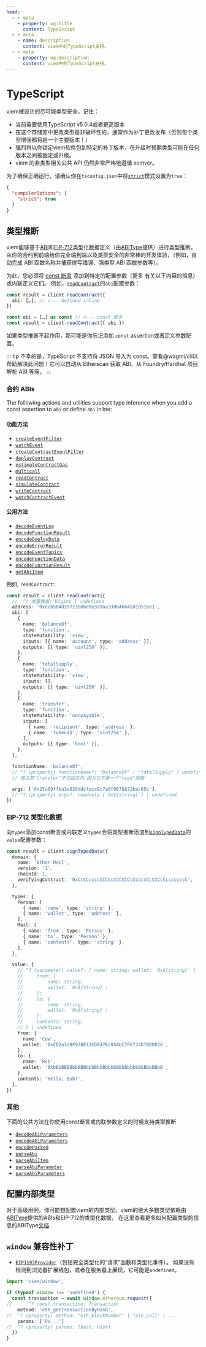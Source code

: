 ```yaml
---
head:
  - - meta
    - property: og:title
      content: TypeScript
  - - meta
    - name: description
      content: viem中的TypeScript支持。
  - - meta
    - property: og:description
      content: viem中的TypeScript支持。
---
```


# TypeScript

viem被设计的尽可能类型安全，记住：

- 当前需要使用TypeScript v5.0.4或者更高版本
- 在这个存储库中更改类型是非破坏性的，通常作为补丁更改发布（否则每个类型增强都将是一个主要版本！）
- 强烈将以你锁定viem软件包到特定的补丁版本，在升级时预期类型可能在任何版本之间被固定或升级。
- viem 的非类型相关公共 API 仍然非常严格地遵循 semver。

为了确保正确运行，请确认你在`tsconfig.json`中将[`strict`](https://www.typescriptlang.org/tsconfig#strict)模式设置为`true`：

```json [tsconfig.json]
{
  "compilerOptions": {
    "strict": true
  }
}
```

## 类型推断

viem能够基于[ABI](https://docs.soliditylang.org/en/v0.8.15/abi-spec.html#json)和[EIP-712](https://eips.ethereum.org/EIPS/eip-712)类型化数据定义（由[ABIType](https://abitype.dev)提供）进行类型推断，从你的合约到前端给你完全端到端以及类型安全的非常棒的开发体验，（例如，自动完成 ABI 函数名称并捕获拼写错误、强类型 ABI 函数参数等）。

为此，您必须将 [const 断言](https://www.typescriptlang.org/docs/handbook/release-notes/typescript-3-4.html#const-assertions) 添加到特定的配置参数（更多 有关以下内容的信息）或内联定义它们。 例如，[`readContract`](/docs/contract/readContract)的`abi`配置参数：

```ts
const result = client.readContract({
  abi: […], // <--- defined inline
})
```

```ts
const abi = […] as const // <--- const 断言
const result = client.readContract({ abi })
```

如果类型推断不起作用，那可能是你忘记添加 `const` assertion或者定义参数配置。

::: tip
不幸的是，TypeScript 不支持将 JSON 导入为 const。查看@wagmi/cli以帮助解决此问题！它可以自动从 Etherscan 获取 ABI、从 Foundry/Hardhat 项目解析 ABI 等等。
:::

### 合约 ABIs

The following actions and utilities support type inference when you add a const assertion to `abi` or define `abi` inline:

#### 功能方法

- [`createEventFilter`](/docs/actions/public/createEventFilter)
- [`watchEvent`](/docs/actions/public/watchEvent)
- [`createContractEventFilter`](/docs/contract/createContractEventFilter)
- [`deployContract`](/docs/contract/deployContract)
- [`estimateContractGas`](/docs/contract/estimateContractGas)
- [`multicall`](/docs/contract/multicall)
- [`readContract`](/docs/contract/readContract)
- [`simulateContract`](/docs/contract/simulateContract)
- [`writeContract`](/docs/contract/writeContract)
- [`watchContractEvent`](/docs/contract/watchContractEvent)

#### 公用方法

- [`decodeEventLog` ](/docs/contract/decodeEventLog)
- [`decodeFunctionResult` ](/docs/contract/decodeFunctionResult)
- [`encodeDeployData` ](/docs/contract/encodeDeployData)
- [`encodeErrorResult` ](/docs/contract/encodeErrorResult)
- [`encodeEventTopics` ](/docs/contract/encodeEventTopics)
- [`encodeFunctionData` ](/docs/contract/encodeFunctionData)
- [`encodeFunctionResult` ](/docs/contract/encodeFunctionResult)
- [`getAbiItem` ](/docs/abi/getAbiItem)

例如, `readContract`:

```ts
const result = client.readContract({
  //  ^? 常量数据: bigint | undefined
  address: '0xecb504d39723b0be0e3a9aa33d646642d1051ee1',
  abi: [
    {
      name: 'balanceOf',
      type: 'function',
      stateMutability: 'view',
      inputs: [{ name: 'account', type: 'address' }],
      outputs: [{ type: 'uint256' }],
    },
    {
      name: 'totalSupply',
      type: 'function',
      stateMutability: 'view',
      inputs: [],
      outputs: [{ type: 'uint256' }],
    },
    {
      name: 'transfer',
      type: 'function',
      stateMutability: 'nonpayable',
      inputs: [
        { name: 'recipient', type: 'address' },
        { name: 'tokenId', type: 'uint256' },
      ],
      outputs: [{ type: 'bool' }],
    },
  ],

  functionName: 'balanceOf',
  // ^? (property) functionName?: "balanceOf" | "totalSupply" | undefined
  // 请注意"transfer"不包括在内,因为它不是一个"read"函数

  args: ['0x27a69ffba1e939ddcfecc8c7e0f967b872bac65c'],
  // ^? (property) args?: readonly [`0x${string}`] | undefined
})
```

### EIP-712 类型化数据
向`types`添加const断言或内联定义`types`会将类型推断添加到[`signTypedData`](/docs/actions/wallet/signTypedData)的`value`配置参数：

```ts
const result = client.signTypedData({
  domain: {
    name: 'Ether Mail',
    version: '1',
    chainId: 1,
    verifyingContract: '0xCcCCccccCCCCcCCCCCCcCcCccCcCCCcCcccccccC',
  },

  types: {
    Person: [
      { name: 'name', type: 'string' },
      { name: 'wallet', type: 'address' },
    ],
    Mail: [
      { name: 'from', type: 'Person' },
      { name: 'to', type: 'Person' },
      { name: 'contents', type: 'string' },
    ],
  },

  value: {
    // ^? (parameter) value?: { name: string; wallet: `0x${string}` } | {
    //     from: {
    //         name: string;
    //         wallet: `0x${string}`;
    //     };
    //     to: {
    //         name: string;
    //         wallet: `0x${string}`;
    //     };
    //     contents: string;
    // } | undefined
    from: {
      name: 'Cow',
      wallet: '0xCD2a3d9F938E13CD947Ec05AbC7FE734Df8DD826',
    },
    to: {
      name: 'Bob',
      wallet: '0xbBbBBBBbbBBBbbbBbbBbbbbBBbBbbbbBbBbbBBbB',
    },
    contents: 'Hello, Bob!',
  },
})
```

### 其他

下面的公共方法在你使用const断言或内联参数定义的时候支持类型推断

- [`decodeAbiParameters` ](/docs/abi/decodeAbiParameters)
- [`encodeAbiParameters` ](/docs/abi/encodeAbiParameters)
- [`encodePacked` ](/docs/abi/encodePacked)
- [`parseAbi` ](/docs/abi/parseAbi)
- [`parseAbiItem` ](/docs/abi/parseAbiItem)
- [`parseAbiParameter` ](/docs/abi/parseAbiParameter)
- [`parseAbiParameters` ](/docs/abi/parseAbiParameters)

## 配置内部类型

对于高级用例，你可能想配置viem的内部类型。viem的绝大多数类型依赖由[ABIType](https://abitype.dev)提供的ABIs和EIP-712的类型化数据， 在这里查看更多如何配置类型的信息的ABIType[文档](https://abitype.dev/config.html)

## `window` 兼容性补丁
- [`EIP1193Provider`](https://github.com/wagmi-dev/viem/blob/4bdbf15be0d61b52a195e11c97201e707fb616cc/src/types/eip1193)（包括完全类型化的“请求”函数和类型化事件）。 如果没有检测到浏览器扩展钱包，或者在服务器上展现，它可能是`undefined`。

```ts
import 'viem/window';

if (typeof window !== 'undefined') {
  const transaction = await window.ethereum.request({
//      ^? const transaction: Transaction        
    method: 'eth_getTransactionByHash',
//  ^? (property) method: "eth_blockNumber" | "eth_call" | ...
    params: ['0x...']
//  ^? (property) params: [hash: Hash]
  })
}
```
